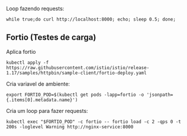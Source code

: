 Loop fazendo requests:

```
while true;do curl http://localhost:8000; echo; sleep 0.5; done;

```


## Fortio (Testes de carga)


Aplica fortio

```
kubectl apply -f https://raw.githubusercontent.com/istio/istio/release-1.17/samples/httpbin/sample-client/fortio-deploy.yaml
```

Cria variavel de ambiente:

```
export FORTIO_POD=$(kubectl get pods -lapp=fortio -o 'jsonpath={.items[0].metadata.name}')
```

Cria um loop para fazer requests:

```
kubectl exec "$FORTIO_POD" -c fortio -- fortio load -c 2 -qps 0 -t 200s -loglevel Warning http://nginx-service:8000

```
